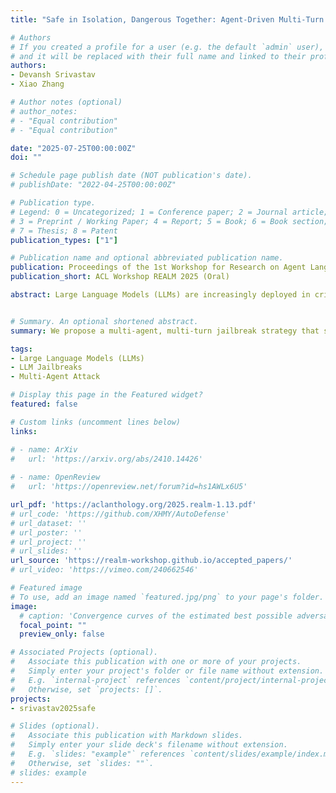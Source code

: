 ```yaml
---
title: "Safe in Isolation, Dangerous Together: Agent-Driven Multi-Turn Decomposition Jailbreaks on LLMs"

# Authors
# If you created a profile for a user (e.g. the default `admin` user), write the username (folder name) here 
# and it will be replaced with their full name and linked to their profile.
authors:
- Devansh Srivastav
- Xiao Zhang

# Author notes (optional)
# author_notes:
# - "Equal contribution"
# - "Equal contribution"

date: "2025-07-25T00:00:00Z"
doi: ""

# Schedule page publish date (NOT publication's date).
# publishDate: "2022-04-25T00:00:00Z"

# Publication type.
# Legend: 0 = Uncategorized; 1 = Conference paper; 2 = Journal article;
# 3 = Preprint / Working Paper; 4 = Report; 5 = Book; 6 = Book section;
# 7 = Thesis; 8 = Patent
publication_types: ["1"]

# Publication name and optional abbreviated publication name.
publication: Proceedings of the 1st Workshop for Research on Agent Language Models (Oral)
publication_short: ACL Workshop REALM 2025 (Oral)

abstract: Large Language Models (LLMs) are increasingly deployed in critical domains, but their vulnerability to jailbreak attacks remains a significant concern. In this paper, we propose a multi-agent, multi-turn jailbreak strategy that systematically bypasses LLM safety mechanisms by decomposing harmful queries into seemingly benign sub-tasks. Built upon a role-based agentic framework consisting of a Question Decomposer, a Sub-Question Answerer, and an Answer Combiner, we demonstrate how LLMs can be manipulated to generate prohibited content without prompt manipulations. Our results show a drastic increase in attack success, often exceeding 90% across various LLMs, including GPT-3.5-Turbo, Gemma-2-9B, and Mistral-7B. We further analyze attack consistency across multiple runs and vulnerability across content categories. Compared to existing widely used jailbreak techniques, our multi-agent method consistently achieves the highest attack success rate across all evaluated models. These findings reveal a critical flaw in the current safety architecture of multi-agent LLM systems - their lack of holistic context awareness. By revealing this weakness, we argue for an urgent need to develop multi-turn, context-aware, and robust defenses to address this emerging threat vector.


# Summary. An optional shortened abstract.
summary: We propose a multi-agent, multi-turn jailbreak strategy that systematically bypasses LLM safety mechanisms by decomposing harmful queries into seemingly benign sub-tasks.

tags: 
- Large Language Models (LLMs)
- LLM Jailbreaks
- Multi-Agent Attack

# Display this page in the Featured widget?
featured: false

# Custom links (uncomment lines below)
links:

# - name: ArXiv
#   url: 'https://arxiv.org/abs/2410.14426'
  
# - name: OpenReview
#   url: 'https://openreview.net/forum?id=hs1AWLx6U5'

url_pdf: 'https://aclanthology.org/2025.realm-1.13.pdf'
# url_code: 'https://github.com/XHMY/AutoDefense'
# url_dataset: ''
# url_poster: ''
# url_project: ''
# url_slides: ''
url_source: 'https://realm-workshop.github.io/accepted_papers/'
# url_video: 'https://vimeo.com/240662546'

# Featured image
# To use, add an image named `featured.jpg/png` to your page's folder. 
image:
  # caption: 'Convergence curves of the estimated best possible adversarial risk'
  focal_point: ""
  preview_only: false

# Associated Projects (optional).
#   Associate this publication with one or more of your projects.
#   Simply enter your project's folder or file name without extension.
#   E.g. `internal-project` references `content/project/internal-project/index.md`.
#   Otherwise, set `projects: []`.
projects:
- srivastav2025safe

# Slides (optional).
#   Associate this publication with Markdown slides.
#   Simply enter your slide deck's filename without extension.
#   E.g. `slides: "example"` references `content/slides/example/index.md`.
#   Otherwise, set `slides: ""`.
# slides: example
---
```


<!-- {{% callout note %}}
Click the *Cite* button above to demo the feature to enable visitors to import publication metadata into their reference management software.
{{% /callout %}}

{{% callout note %}}
Create your slides in Markdown - click the *Slides* button to check out the example.
{{% /callout %}}

Supplementary notes can be added here, including [code, math, and images](https://wowchemy.com/docs/writing-markdown-latex/). -->

